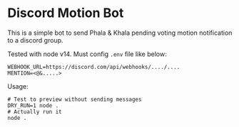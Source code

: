 # Discord Motion Bot

This is a simple bot to send Phala & Khala pending voting motion notification to a discord group.

Tested with node v14. Must config `.env` file like below:

```
WEBHOOK_URL=https://discord.com/api/webhooks/..../....
MENTION=<@&.....>
```

Usage:

```
# Test to preview without sending messages
DRY_RUN=1 node .
# Actually run it
node .
```
